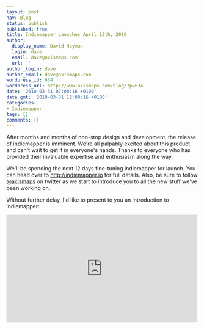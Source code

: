 ```yaml
---
layout: post
nav: Blog
status: publish
published: true
title: Indiemapper Launches April 12th, 2010
author:
  display_name: David Heyman
  login: dave
  email: dave@axismaps.com
  url: ''
author_login: dave
author_email: dave@axismaps.com
wordpress_id: 634
wordpress_url: http://www.axismaps.com/blog/?p=634
date: '2010-03-31 07:00:16 +0100'
date_gmt: '2010-03-31 12:00:16 +0100'
categories:
- Indiemapper
tags: []
comments: []
---
```

<p>After months and months of non-stop design and development, the release of indiemapper is imminent. We're all palpably excited about this product and can't wait to get it in everyone's hands. Thanks to everyone who has provided their invaluable expertise and enthusiasm along the way.</p>
<p>We'll be spending the next 12 days fine-tuning indiemapper for launch. You can head over to <a href="http://indiemapper.io" target="_blank">http://indiemapper.io</a> for full details. Also, be sure to follow <a href="http://twitter.com/axismaps" target="_blank">@axismaps</a> on twitter as we start to introduce you to all the new stuff we've been working on.</p>
<p>Without further delay, I'd like to present to you an introduction to indiemapper:</p>
<iframe src="https://player.vimeo.com/video/158641532" width="500" height="281" frameborder="0" webkitallowfullscreen mozallowfullscreen allowfullscreen></iframe>
